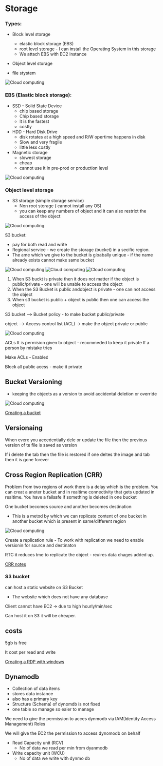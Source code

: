 # Storage

### Types:
- Block level storage
    - elastic block storage (EBS)
    - root level storage - I can install the Operating System in this storage
    - We attach EBS with EC2 Instance 
    
- Object level storage 
- file stystem   

![Cloud computing](./images/Storage/Storage.png "Cloud computing image notes")


### EBS (Elastic block storage):
- SSD - Solid State Device  
    - chip based storage
    - Chip based storage 
    - It is the fastest
    - costly
- HDD - Hard Disk Drive
    - disk rotates at a high speed and R/W opertime happens in disk
    - Slow and very fragile
    - little less costly
- Magnetic storage
    - slowest storage
    - cheap
    - cannot use it in pre-prod or production level

![Cloud computing](./images/Storage/EBS.png "Cloud computing image notes")


### Object level storage 
- S3 storage (simple storage service)
    - Non root storage  ( cannot install any OS)
    - you can keep any numbers of object and it can also restrict the access of the object


![Cloud computing](./images/Storage/Object%20level%20storage.png "Cloud computing image notes")

S3 bucket:
- pay for both read and write
- Regional service - we create the storage (bucket) in a secific region.
- The ame which we give to the bucket is gloabally unique - if the name already exists cannot make same bucket

![Cloud computing](./images/Storage/S3.png "Cloud computing image notes")
![Cloud computing](./images/Storage/S3-1.png "Cloud computing image notes")
![Cloud computing](./images/Storage/S3-2.png "Cloud computing image notes")

1. When S3 buckt is private then it does not matter if the object is public/private - one will be unable to access the object 
2. When the S3 Bucket is public andobject is private  - one can not access the object
3. When s3 bucket is public + object is public then one can access the object 

S3 bucket --> Bucket policy - to make bucket public/private


object --> Access control list (ACL) -> make the object private or public

![Cloud computing](./images/Storage/Policies.png "Cloud computing image notes")


ACLs It is permision given to object - recommeded to keep it private 
If a person by mistake tries 

Make ACLs - Enabled

Block all public acess - make it private

## Bucket Versioning
- keeping the objects as a version to avoid accidental deletion or override

![Cloud computing](./images/Storage/Bucket%20versioning.png "Cloud computing image notes")

[Creating a bucket](https://drive.google.com/file/d/1i3KSLGnnLFPoogxl9tkpiAp_F1_AObz3/view?usp=sharing)

## Versionaing 
When evere you accedentially dele or update the file then the previous version of te file is saved as version

If i delete the tab then the file is restored 
if one deltes the image and tab then it is gone forever 


## Cross Region Replication (CRR)

Problem from two regions of work there is a delay which is the problem.
You can creat a anoter bucket and in realtime connectivity that gets updated in realtime. You have a failsafe if something is deleted in one bucket

One bucket becomes source and another becomes destination


- This is a metod by which we can replicate content of one bucket in another bucket which is present in same/different region

![Cloud computing](./images/Storage/CRR.png "Cloud computing image notes")

Create a replication rule - To work with replication we need to enable versionin for source and destinaton

RTC it reduces tme to replicate the object - reuires data chages added up.


[CRR notes](https://drive.google.com/file/d/1_lHGpv_0HbmyrAkkgSuN-3nRi1LUwsZZ/view?usp=drive_link)

### S3 bucket
can host a static website on S3 Bucket
- The website which does not have any database 

Client cannot have EC2 -> due to high hourly/min/sec

Can host it on S3 it will be cheaper.

## costs
5gb is free

It cost per read and write

[Creating a RDP with windows](https://url.za.m.mimecastprotect.com/s/0vR_CVm2Xkul0NYRBcGWX4k?domain=drive.google.com)


## Dynamodb
- Collection of data items
- stores data instance 
- also has a primary key
- Structure (Schema) of dynomdb is not fixed
- one table so manage so eaier to manage

We need to give the permission to acces dynmodb via IAM(Identity Access Management) Roles 

We will give the EC2 the permission to access dynomodb on behalf


- Read Capacity unit (RCV)
    - No of data we read per min from dyanmodb
- Write capacity unit (WCU)
    - No of data we write with dynmo db    